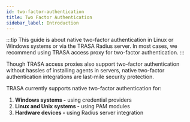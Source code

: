 ```yaml
---
id: two-factor-authentication
title: Two Factor Authentication
sidebar_label: Introduction
---
```


:::tip
This guide is about native two-factor authentication in Linux or Windows systems or via the TRASA Radius server. In most cases, we recommend using TRASA access proxy for two-factor authentication.
:::
 
Though TRASA access proxies also support two-factor authentication without hassles of installing agents in servers, native two-factor authentication integrations are last-mile security protection.  


TRASA currently supports native two-factor authentication for:
1. **Windows systems -** using credential providers
2. **Linux and Unix systems -** using PAM modules
3. **Hardware devices -** using Radius server integration

